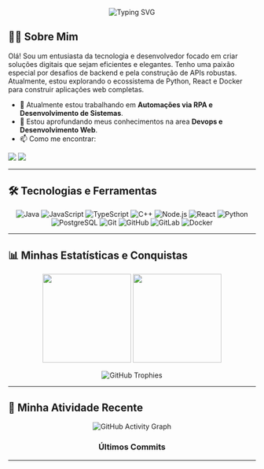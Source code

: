 <p align="center">
  <img src="https://readme-typing-svg.herokuapp.com?font=Fira+Code&size=22&pause=1000&color=00B4D8&center=true&width=435&lines=Ol%C3%A1%2C+meu+nome+%C3%A9+Pedro+Alecrim!;Seja+bem-vindo(a)+ao+meu+perfil!;Sou+Desenvolvedor+Fullstack;Sempre+buscando+aprender+e+evoluir...;Vamos+nos+conectar!" alt="Typing SVG" />
</p>

## 👨‍💻 Sobre Mim

Olá! Sou um entusiasta da tecnologia e desenvolvedor focado em criar soluções digitais que sejam eficientes e elegantes. Tenho uma paixão especial por desafios de backend e pela construção de APIs robustas. Atualmente, estou explorando o ecossistema de Python, React e Docker para construir aplicações web completas.

- 🔭 Atualmente estou trabalhando em **Automações via RPA e Desenvolvimento de Sistemas**.
- 🌱 Estou aprofundando meus conhecimentos na area **Devops e Desenvolvimento Web**.
- 📫 Como me encontrar:

<p align="left">
  <a href="mailto:pedro.alecrim10@gmail.com" alt="Gmail">
  <img src="https://img.shields.io/badge/-Gmail-FF0000?style=for-the-badge&logo=gmail&logoColor=white" /></a>
  <a href="https://www.linkedin.com/in/pedroalecrim/" alt="LinkedIn">
  <img src="https://img.shields.io/badge/-LinkedIn-0077B5?style=for-the-badge&logo=linkedin&logoColor=white" /></a>
</p>

---

## 🛠️ Tecnologias e Ferramentas

<p align="center">
  <img src="https://img.shields.io/badge/Java-ED8B00?style=for-the-badge&logo=openjdk&logoColor=white" alt="Java"/>
  <img src="https://img.shields.io/badge/JavaScript-F7DF1E?style=for-the-badge&logo=javascript&logoColor=black" alt="JavaScript"/>
  <img src="https://img.shields.io/badge/TypeScript-3178C6?style=for-the-badge&logo=typescript&logoColor=white" alt="TypeScript"/>
  <img src="https://img.shields.io/badge/C%2B%2B-00599C?style=for-the-badge&logo=cplusplus&logoColor=white" alt="C++"/>
  <img src="https://img.shields.io/badge/Node.js-339933?style=for-the-badge&logo=nodedotjs&logoColor=white" alt="Node.js"/>
  <img src="https://img.shields.io/badge/React-20232A?style=for-the-badge&logo=react&logoColor=61DAFB" alt="React"/>
  <img src="https://img.shields.io/badge/Python-3776AB?style=for-the-badge&logo=python&logoColor=white" alt="Python"/>
  <img src="https://img.shields.io/badge/PostgreSQL-316192?style=for-the-badge&logo=postgresql&logoColor=white" alt="PostgreSQL"/>
  <img src="https://img.shields.io/badge/Git-E34F26?style=for-the-badge&logo=git&logoColor=white" alt="Git"/>
  <img src="https://img.shields.io/badge/GitHub-100000?style=for-the-badge&logo=github&logoColor=white" alt="GitHub"/>
  <img src="https://img.shields.io/badge/GitLab-FC6D26?style=for-the-badge&logo=gitlab&logoColor=white" alt="GitLab"/>
  <img src="https://img.shields.io/badge/Docker-2496ED?style=for-the-badge&logo=docker&logoColor=white" alt="Docker"/>
</p>

---

## 📊 Minhas Estatísticas e Conquistas

<div align="center">
  
<p>
  <img height="180em" src="https://github-readme-stats.vercel.app/api?username=pedroalec&show_icons=true&theme=dracula&include_all_commits=true&count_private=true"/>
  <img height="180em" src="https://github-readme-stats.vercel.app/api/top-langs/?username=pedroalec&layout=compact&langs_count=8&theme=dracula"/>
</p>

<p>
  <img src="https://github-profile-trophy.vercel.app/?username=pedroalec&theme=dracula&column=7" alt="GitHub Trophies" />
</p>

</div>

---

## 🚀 Minha Atividade Recente

<div align="center">

<p>
  <img src="https://github-readme-activity-graph.vercel.app/graph?username=pedroalec&bg_color=161b22&color=ffffff&line=00b4d8&point=ffffff&area=true&hide_border=true" alt="GitHub Activity Graph" />
</p>

### Últimos Commits
</div>

---
